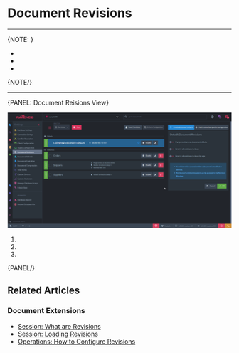 ﻿
# Document Revisions

---

{NOTE: }

* 
* 
* 

{NOTE/}

---

{PANEL: Document Reisions View}

![Document Reisions View](images/revisions/document-revisions-view.png "Document Reisions View")

1. 
2. 
3. 

{PANEL/}

## Related Articles

### Document Extensions

- [Session: What are Revisions](../../../document-extensions/revisions/client-api/session/what-are-revisions)  
- [Session: Loading Revisions](../../../document-extensions/revisions/client-api/session/loading)  
- [Operations: How to Configure Revisions](../../../document-extensions/revisions/client-api/operations/configure-revisions)  
